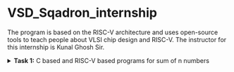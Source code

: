 # VSD_Sqadron_internship
The program is based on the RISC-V architecture and uses open-source tools to teach people about VLSI chip design and RISC-V. The instructor for this internship is Kunal Ghosh Sir.

<details>
<summary><b>Task 1:</b> C based and RISC-V based programs for sum of n numbers</summary>   
<br>

C based
------------------------------------------

Install leafpad editor 

*Use the following command for installing leafpad*
```
sudo apt install leafpad
```
Now we need to write a program in c for sum of 1 to n numbers, and save the file as "sum1ton.c"
![sum1ton](https://github.com/user-attachments/assets/caa1a9c8-47b8-4a39-a63b-9856688f4030)

Now after we compile this and run using the commands :

```
gcc sum1ton.c
./a.out
```
The output of the c code is :

![output sum1ton](https://github.com/user-attachments/assets/db5285ce-fd32-482c-af8e-c38acb9d30af)

RISC-V based
------------------------------------------

We can view the sum code using the following command :
```
cat sum1ton.c
```
The terminal output of the above the commad :

![out2ter](https://github.com/user-attachments/assets/092f17d4-e9bb-4aff-a4c4-007c34175521)

For compiling the above code in RISC-V we use the command :
```
riscv64-unknown-elf-gcc -O1 -mabi=lp64 -march=rv64i -o sum1ton.o sum1ton.c
```
![o3](https://github.com/user-attachments/assets/5082ad98-3b87-4bfb-a67b-7d8829a09414)

Now the file has been saved "sum1ton.o"
In the new tab we need to give the command ``` riscv64-unknown-elf-objdump -d sum1ton.o | less ```

Now the assembly language code for ```O1``` is :

![o4](https://github.com/user-attachments/assets/3486c762-b7cd-4075-bb03-a86cc3493104)

Here if we calculate the number of instructions, we get the total instructions as 11.
It is calculated as 
``` 
101b0 - 10184 = 2c
2c/4 = b  => 11
```
Now similarly we need to execute the code for ``` Ofast ``` command

The input is shown as :

![o5](https://github.com/user-attachments/assets/e5f4ddfd-36df-40c8-8271-18431cadf94d)

The output of the ``` Ofast ``` command is :

![06](https://github.com/user-attachments/assets/4f8b3ca2-fd88-4dda-a896-6485e142ca08)

Again if we calculate the number of instructions , we get the instructions as 11.
It is calculated as 
``` 
100dc - 100b0 = 2c
2c/4 = b  => 11
```



</details>





